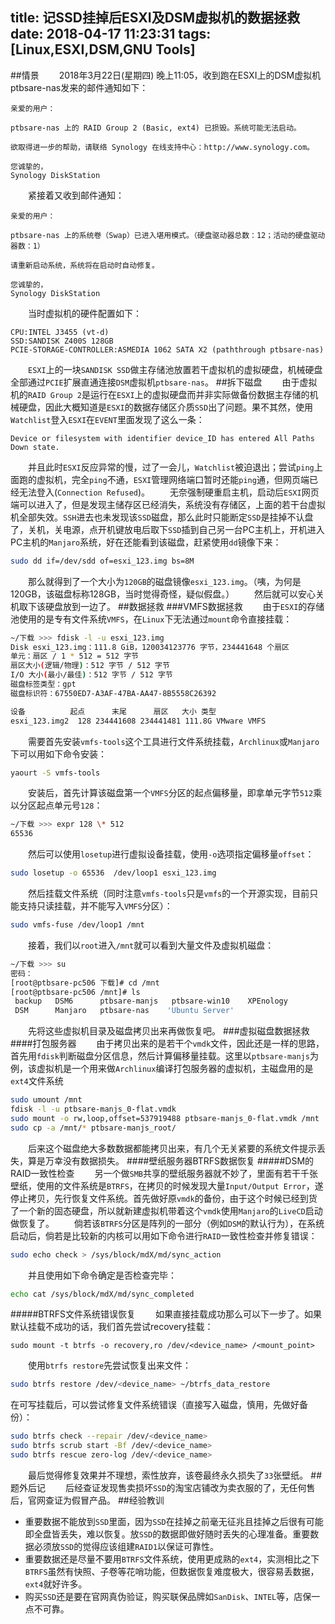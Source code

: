 title: 记SSD挂掉后ESXI及DSM虚拟机的数据拯救
date: 2018-04-17 11:23:31
tags: [Linux,ESXI,DSM,GNU Tools]
---
##情景
　　2018年3月22日(星期四) 晚上11:05，收到跑在ESXI上的DSM虚拟机ptbsare-nas发来的邮件通知如下：
```
亲爱的用户：

ptbsare-nas 上的 RAID Group 2 (Basic, ext4) 已损毁。系统可能无法启动。

欲取得进一步的帮助，请联络 Synology 在线支持中心：http://www.synology.com。

您诚挚的，
Synology DiskStation
```
　　紧接着又收到邮件通知：
```
亲爱的用户：

ptbsare-nas 上的系统卷（Swap）已进入堪用模式。（硬盘驱动器总数：12；活动的硬盘驱动器数：1）

请重新启动系统，系统将在启动时自动修复。

您诚挚的，
Synology DiskStation
```
　　当时虚拟机的硬件配置如下：
```
CPU:INTEL J3455 (vt-d)
SSD:SANDISK Z400S 128GB
PCIE-STORAGE-CONTROLLER:ASMEDIA 1062 SATA X2 (paththrough ptbsare-nas)
```
　　`ESXI`上的一块`SANDISK SSD`做主存储池放置若干虚拟机的虚拟硬盘，机械硬盘全部通过`PCIE`扩展直通连接`DSM`虚拟机`ptbsare-nas`。
##拆下磁盘
　　由于虚拟机的`RAID Group 2`是运行在`ESXI`上的虚拟硬盘而并非实际做备份数据主存储的机械硬盘，因此大概知道是`ESXI`的数据存储区介质`SSD`出了问题。果不其然，使用`Watchlist`登入`ESXI`在`EVENT`里面发现了这么一条：
```
Device or filesystem with identifier device_ID has entered All Paths Down state.
```
　　并且此时`ESXI`反应异常的慢，过了一会儿，`Watchlist`被迫退出；尝试`ping`上面跑的虚拟机，完全`ping`不通，`ESXI`管理网络端口暂时还能`ping`通，但网页端已经无法登入(`Connection Refused`)。
　　无奈强制硬重启主机，启动后`ESXI`网页端可以进入了，但是发现主储存区已经消失，系统没有存储区，上面的若干台虚拟机全部失效。`SSH`进去也未发现该`SSD`磁盘，那么此时只能断定`SSD`是挂掉不认盘了，关机，关电源，点开机键放电后取下`SSD`插到自己另一台PC主机上，开机进入PC主机的`Manjaro`系统，好在还能看到该磁盘，赶紧使用`dd`镜像下来：
```bash
sudo dd if=/dev/sdd of=esxi_123.img bs=8M
```
　　那么就得到了一个大小为`120GB`的磁盘镜像`esxi_123.img`。（咦，为何是120GB，该磁盘标称128GB，当时觉得奇怪，疑似假盘。）
　　然后就可以安心关机取下该硬盘放到一边了。
##数据拯救
###VMFS数据拯救
　　由于`ESXI`的存储池使用的是专有文件系统`VMFS`，在`Linux`下无法通过`mount`命令直接挂载：
```bash
~/下载 >>> fdisk -l -u esxi_123.img
Disk esxi_123.img：111.8 GiB，120034123776 字节，234441648 个扇区
单元：扇区 / 1 * 512 = 512 字节
扇区大小(逻辑/物理)：512 字节 / 512 字节
I/O 大小(最小/最佳)：512 字节 / 512 字节
磁盘标签类型：gpt
磁盘标识符：67550ED7-A3AF-47BA-AA47-8B5558C26392

设备          起点      末尾      扇区   大小 类型
esxi_123.img2  128 234441608 234441481 111.8G VMware VMFS
```
　　需要首先安装`vmfs-tools`这个工具进行文件系统挂载，`Archlinux`或`Manjaro`下可以用如下命令安装：
```bash
yaourt -S vmfs-tools
```
　　安装后，首先计算该磁盘第一个`VMFS`分区的起点偏移量，即拿单元字节`512`乘以分区起点单元号`128`：
```bash
~/下载 >>> expr 128 \* 512
65536
```
　　然后可以使用`losetup`进行虚拟设备挂载，使用`-o`选项指定偏移量`offset`：
```bash
sudo losetup -o 65536  /dev/loop1 esxi_123.img
```
　　然后挂载文件系统（同时注意`vmfs-tools`只是`vmfs`的一个开源实现，目前只能支持只读挂载，并不能写入`VMFS`分区）：
```bash
sudo vmfs-fuse /dev/loop1 /mnt
```
　　接着，我们以`root`进入`/mnt`就可以看到大量文件及虚拟机磁盘：
```bash
~/下载 >>> su                                                                         [1]
密码：
[root@ptbsare-pc506 下载]# cd /mnt
[root@ptbsare-pc506 /mnt]# ls
 backup   DSM6	    ptbsare-manjs   ptbsare-win10    XPEnology
 DSM	  Manjaro   ptbsare-nas    'Ubuntu Server'
```
　　先将这些虚拟机目录及磁盘拷贝出来再做恢复吧。
###虚拟磁盘数据拯救
####打包服务器
　　由于拷贝出来的是若干个`vmdk`文件，因此还是一样的思路，首先用`fdisk`判断磁盘分区信息，然后计算偏移量挂载。这里以`ptbsare-manjs`为例，该虚拟机是一个用来做`Archlinux`编译打包服务器的虚拟机，主磁盘用的是`ext4`文件系统
```bash
sudo umount /mnt
fdisk -l -u ptbsare-manjs_0-flat.vmdk
sudo mount -o rw,loop,offset=537919488 ptbsare-manjs_0-flat.vmdk /mnt
sudo cp -a /mnt/* ptbsare-manjs_root/
```
　　后来这个磁盘绝大多数数据都能拷贝出来，有几个无关紧要的系统文件提示丢失，算是万幸没有数据损失。
####壁纸服务器BTRFS数据恢复
#####DSM的RAID一致性检查
　　另一个做`SMB`共享的壁纸服务器就不妙了，里面有若干千张壁纸，使用的文件系统是`BTRFS`，在拷贝的时候发现大量`Input/Output Error`，遂停止拷贝，先行恢复文件系统。首先做好原`vmdk`的备份，由于这个时候已经到货了一个新的固态硬盘，所以就新建虚拟机带着这个`vmdk`使用`Manjaro`的`LiveCD`启动做恢复了。
　　倘若该`BTRFS`分区是阵列的一部分（例如`DSM`的默认行为），在系统启动后，倘若是比较新的内核可以用如下命令进行`RAID`一致性检查并修复错误：
```bash
sudo echo check > /sys/block/mdX/md/sync_action
```
　　并且使用如下命令确定是否检查完毕：
```bash
echo cat /sys/block/mdX/md/sync_completed
```
#####BTRFS文件系统错误恢复
　　如果直接挂载成功那么可以下一步了。如果默认挂载不成功的话，我们首先尝试recovery挂载：
```
sudo mount -t btrfs -o recovery,ro /dev/<device_name> /<mount_point>
```
　　使用`btrfs restore`先尝试恢复出来文件：
```bash
sudo btrfs restore /dev/<device_name> ~/btrfs_data_restore
```
   在可写挂载后，可以尝试修复文件系统错误（直接写入磁盘，慎用，先做好备份）：
```bash
sudo btrfs check --repair /dev/<device_name>
sudo btrfs scrub start -Bf /dev/<device_name>
sudo btrfs rescue zero-log /dev/<device_name>
```
　　最后觉得修复效果并不理想，索性放弃，该卷最终永久损失了`33`张壁纸。
##题外后记
　　后经查证发现售卖损坏`SSD`的淘宝店铺改为卖衣服的了，无任何售后，官网查证为假冒产品。
##经验教训
* 重要数据不能放到`SSD`里面，因为`SSD`在挂掉之前毫无征兆且挂掉之后很有可能即全盘皆丢失，难以恢复。放`SSD`的数据即做好随时丢失的心理准备。重要数据必须放`SSD`的觉得应该组建`RAID1`以保证可靠性。
* 重要数据还是尽量不要用`BTRFS`文件系统，使用更成熟的`ext4`，实测相比之下`BTRFS`虽然有快照、子卷等花哨功能，但数据恢复难度极大，很容易丢数据，`ext4`就好许多。
* 购买`SSD`还是要在官网真伪验证，购买联保品牌如`SanDisk`、`INTEL`等，店保一点不可靠。
